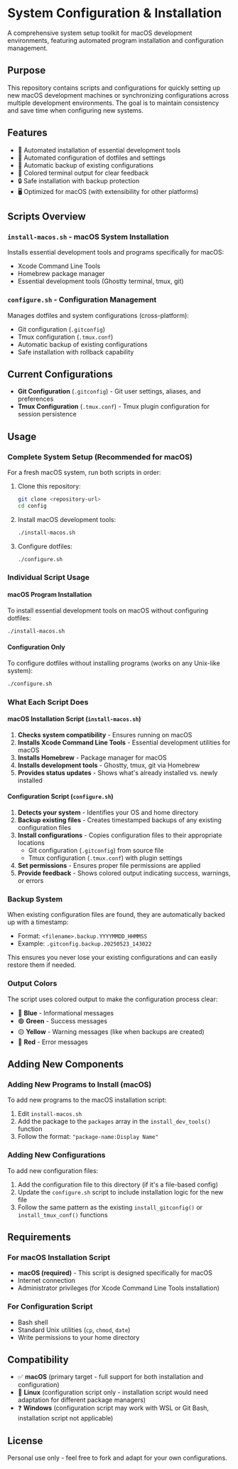# System Configuration & Installation

A comprehensive system setup toolkit for macOS development environments, featuring automated program installation and configuration management.

## Purpose

This repository contains scripts and configurations for quickly setting up new macOS development machines or synchronizing configurations across multiple development environments. The goal is to maintain consistency and save time when configuring new systems.

## Features

- 🚀 Automated installation of essential development tools
- 🔧 Automated configuration of dotfiles and settings
- 💾 Automatic backup of existing configurations
- 🎨 Colored terminal output for clear feedback
- 🔒 Safe installation with backup protection
- 🖥️ Optimized for macOS (with extensibility for other platforms)

## Scripts Overview

### `install-macos.sh` - macOS System Installation
Installs essential development tools and programs specifically for macOS:
- Xcode Command Line Tools
- Homebrew package manager
- Essential development tools (Ghostty terminal, tmux, git)

### `configure.sh` - Configuration Management
Manages dotfiles and system configurations (cross-platform):
- Git configuration (`.gitconfig`)
- Tmux configuration (`.tmux.conf`)
- Automatic backup of existing configurations
- Safe installation with rollback capability

## Current Configurations

- **Git Configuration** (`.gitconfig`) - Git user settings, aliases, and preferences
- **Tmux Configuration** (`.tmux.conf`) - Tmux plugin configuration for session persistence

## Usage

### Complete System Setup (Recommended for macOS)

For a fresh macOS system, run both scripts in order:

1. Clone this repository:
   ```bash
   git clone <repository-url>
   cd config
   ```

2. Install macOS development tools:
   ```bash
   ./install-macos.sh
   ```

3. Configure dotfiles:
   ```bash
   ./configure.sh
   ```

### Individual Script Usage

#### macOS Program Installation
To install essential development tools on macOS without configuring dotfiles:
```bash
./install-macos.sh
```

#### Configuration Only
To configure dotfiles without installing programs (works on any Unix-like system):
```bash
./configure.sh
```

### What Each Script Does

#### macOS Installation Script (`install-macos.sh`)
1. **Checks system compatibility** - Ensures running on macOS
2. **Installs Xcode Command Line Tools** - Essential development utilities for macOS
3. **Installs Homebrew** - Package manager for macOS
4. **Installs development tools** - Ghostty, tmux, git via Homebrew
5. **Provides status updates** - Shows what's already installed vs. newly installed

#### Configuration Script (`configure.sh`)
1. **Detects your system** - Identifies your OS and home directory
2. **Backup existing files** - Creates timestamped backups of any existing configuration files
3. **Install configurations** - Copies configuration files to their appropriate locations
   - Git configuration (`.gitconfig`) from source file
   - Tmux configuration (`.tmux.conf`) with plugin settings
4. **Set permissions** - Ensures proper file permissions are applied
5. **Provide feedback** - Shows colored output indicating success, warnings, or errors

### Backup System

When existing configuration files are found, they are automatically backed up with a timestamp:
- Format: `<filename>.backup.YYYYMMDD_HHMMSS`
- Example: `.gitconfig.backup.20250523_143022`

This ensures you never lose your existing configurations and can easily restore them if needed.

### Output Colors

The script uses colored output to make the configuration process clear:
- 🔵 **Blue** - Informational messages
- 🟢 **Green** - Success messages
- 🟡 **Yellow** - Warning messages (like when backups are created)
- 🔴 **Red** - Error messages

## Adding New Components

### Adding New Programs to Install (macOS)
To add new programs to the macOS installation script:

1. Edit `install-macos.sh`
2. Add the package to the `packages` array in the `install_dev_tools()` function
3. Follow the format: `"package-name:Display Name"`

### Adding New Configurations
To add new configuration files:

1. Add the configuration file to this directory (if it's a file-based config)
2. Update the `configure.sh` script to include installation logic for the new file
3. Follow the same pattern as the existing `install_gitconfig()` or `install_tmux_conf()` functions

## Requirements

### For macOS Installation Script
- **macOS (required)** - This script is designed specifically for macOS
- Internet connection
- Administrator privileges (for Xcode Command Line Tools installation)

### For Configuration Script
- Bash shell
- Standard Unix utilities (`cp`, `chmod`, `date`)
- Write permissions to your home directory

## Compatibility

- ✅ **macOS** (primary target - full support for both installation and configuration)
- 🔄 **Linux** (configuration script only - installation script would need adaptation for different package managers)
- ❓ **Windows** (configuration script may work with WSL or Git Bash, installation script not applicable)

## License

Personal use only - feel free to fork and adapt for your own configurations.
